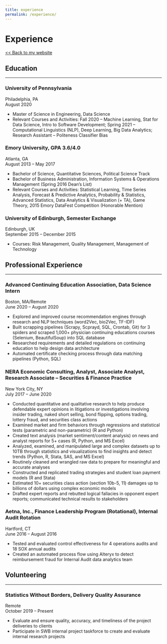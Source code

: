 ```yaml
---
title: experience
permalink: /experience/
---
```



# Experience
[<< Back to my website](https://zycalice.github.io/)


## Education
* * *
### University of Pennsylvania 
Philadelphia, PA\
August 2020
* Master of Science in Engineering, Data Science 
* Relevant Courses and Activities: Fall 2020 – Machine Learning, Stat for Data Science, Intro to Software Development; Spring 2021 – Computational Linguistics (NLP), Deep Learning, Big Data Analytics; Research Assistant – Politeness Classifier Bias

### Emory University, GPA 3.6/4.0 
Atlanta, GA\
August 2013 – May 2017
* Bachelor of Science, Quantitative Sciences, Political Science Track 
* Bachelor of Business Administration, Information Systems & Operations Management (Spring 2016 Dean’s List)
* Relevant Courses and Activities: Statistical Learning, Time Series Analysis, Forecast & Predictive Analytics, Probability & Statistics, Advanced Statistics, Data Analytics & Visualization (+ TA), Game Theory, 2015 Emory DataFest Competition (Honorable Mention)

### University of Edinburgh, Semester Exchange 
Edinburgh, UK\
September 2015 – December 2015
* Courses: Risk Management, Quality Management, Management of Technology 


## Professional Experience
* * *
### Advanced Continuing Education Association, Data Science Intern 
Boston, MA/Remote\
June 2020 – August 2020
* Explored and improved course recommendation engines through research and NLP techniques (word2Vec, bio2Vec, TF-IDF)
* Built scrapping pipelines (Scrapy, Scprayd, SQL, Crontab, Git) for 3 spiders and scraped 1,000+ physician continuing educations courses (Selenium, BeautifulSoup) into SQL database
* Researched requirements and detailed regulations on continuing education to help design data architecture
* Automated certificate checking process through data matching pipelines (Python, SQL)

### NERA Economic Consulting, Analyst, Associate Analyst, Research Associate – Securities & Finance Practice 
New York City, NY\
July 2017 – June 2020
* Conducted quantitative and qualitative research to help produce defendable expert opinions in litigations or investigations involving insider trading, naked short selling, bond flipping, options trading, lottery fraud, and securities class actions
* Examined market and firm behaviors through regressions and statistical tests (parametric and non-parametric) (R and Python)
* Created text analysis (market sentiment/content analysis) on news and analyst reports for 5+ cases (R, Python, and MS Excel)
* Analyzed, examined, and manipulated large and complex datasets up to 10TB through statistics and visualizations to find insights and detect trends (Python, R, Stata, SAS, and MS Excel)
* Routinely cleaned and wrangled raw data to prepare for meaningful and accurate analyses
* Constructed and replicated trading strategies and student loan payment models (R and Stata)
* Estimated 10+ securities class action (section 10b-5, 11) damages up to billions of dollars using complex economic models
* Drafted expert reports and rebutted logical fallacies in opponent expert reports; communicated technical results to stakeholders

### Aetna, Inc., Finance Leadership Program (Rotational), Internal Audit Rotation 
Hartford, CT\
June 2016 – August 2016
* Tested and evaluated control effectiveness for 4 operations audits and 18 SOX annual audits
* Created an automated process flow using Alteryx to detect reimbursement fraud for Internal Audit data analytics team


## Volunteering
* * *
### Statistics Without Borders, Delivery Quality Assurance
Remote\
October 2019 – Present
* Evaluate and ensure quality, accuracy, and timeliness of the project deliveries to clients
* Participate in SWB internal project taskforce to create and evaluate internal research projects
